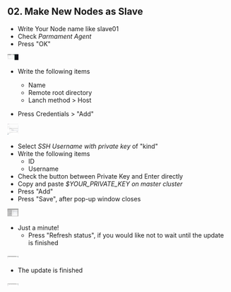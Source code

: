 ## 02. Make New Nodes as Slave

- Write Your Node name like slave01
- Check *Parmament Agent*
- Press "OK"

<img src="/docs/02_makeNodes/img/setNewNode1.png" alt="Select installation plan" style="max-width:5%;">

- Write the following items
  - Name
  - Remote root directory
  - Lanch method > Host

- Press Credentials > "Add"

<img src="/docs/02_makeNodes/img/setNewNode2.png" alt="Select installation plan" style="max-width:5%;"> 

- Select *SSH Username with private key* of "kind"
- Write the following items
  - ID
  - Username
- Check the button between Private Key and Enter directly
- Copy and paste *$YOUR_PRIVATE_KEY on master cluster*
- Press "Add"
- Press "Save", after pop-up window closes

<img src="/docs/02_makeNodes/img/setNewNode3.png" alt="Select installation plan" style="max-width:5%;">

- Just a minute!
  - Press "Refresh status", if you would like not to wait until the update is finished 

<img src="/docs/02_makeNodes/img/notUpdated.png" alt="Select installation plan" style="max-width:5%;">

- The update is finished

<img src="/docs/02_makeNodes/img/updated.png" alt="Select installation plan" style="max-width:5%;">
